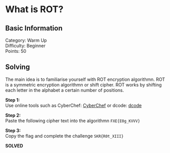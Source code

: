 # What is ROT?

## Basic Information
Category: Warm Up  
Difficulty: Beginner  
Points: 50  

## Solving
The main idea is to familiarise yourself with ROT encryption algorithmn. ROT is a symmetric encryption algorithmn or shift cipher. ROT works by shifting each letter in the alphabet a certain number of positions. 
  
**Step 1:**  
Use online tools such as CyberChef: [CyberChef](https://cyberchef.org/#recipe=ROT13(true,true,false,13)&input=RlhFe0UwZ19LVlZWfQ) or dcode: [dcode](https://www.dcode.fr/rot-cipher)

**Step 2:**  
Paste the following cipher text into the algorithmn
```FXE{E0g_KVVV}```

**Step 3:**  
Copy the flag and complete the challenge
```SKR{R0t_XIII}``` 

**SOLVED**
